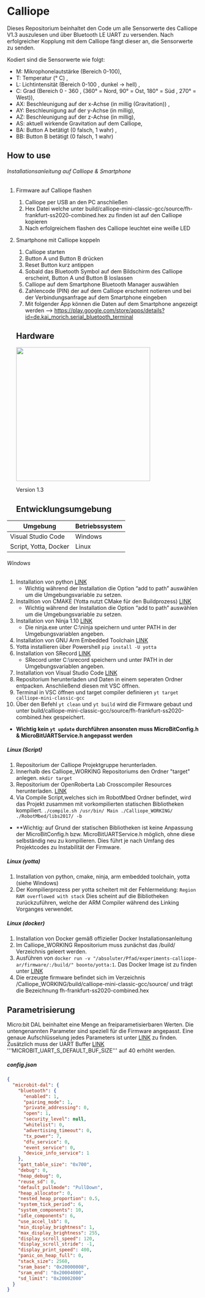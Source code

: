 # Calliope
Dieses Repositorium beinhaltet den Code um alle Sensorwerte des Calliope V1.3 auszulesen und über Bluetooth LE UART zu versenden. 
Nach erfolgreicher Kopplung mit dem Calliope fängt dieser an, die Sensorwerte zu senden.

Kodiert sind die Sensorwerte wie folgt:
* M: Mikrophonelautstärke (Bereich 0-100), 
* T: Temperatur (° C) , 
* L: Lichtintensität (Bereich 0-100 , dunkel -> hell) , 
* C: Grad (Bereich 0 - 360 , (360° = Nord, 90° = Ost, 180° = Süd , 270° = West)), 
* AX: Beschleunigung auf der x-Achse (in millig (Gravitation)) , 
* AY: Beschleunigung auf der y-Achse (in millig), 
* AZ: Beschleunigung auf der z-Achse (in millig), 
* AS: aktuell wirkende Gravitation auf dem Calliope, 
* BA: Button A betätigt (0 falsch, 1 wahr) , 
* BB: Button B betätigt (0 falsch, 1 wahr)

## How to use

###### Installationsanleitung auf Calliope & Smartphone
1. Firmware auf Calliope flashen
   1. Calliope per USB an den PC anschließen
   1. Hex Datei welche unter build/calliope-mini-classic-gcc/source/fh-frankfurt-ss2020-combined.hex zu finden ist auf den Calliope kopieren
   1. Nach erfolgreichem flashen des Calliope leuchtet eine weiße LED
1. Smartphone mit Calliope koppeln
   1. Calliope starten
   1. Button A und Button B drücken
   1. Reset Button kurz antippen
   1. Sobald das Bluetooth Symbol auf dem Bildschirm des Calliope erscheint, Button A und Button B loslassen
   1. Calliope auf dem Smartphone Bluetooth Manager auswählen
   1. Zahlencode (PIN) der auf dem Calliope erscheint notieren und bei der Verbindungsanfrage auf dem Smartphone eingeben
   1. Mit folgender App können die Daten auf dem Smartphone angezeigt werden --> https://play.google.com/store/apps/details?id=de.kai_morich.serial_bluetooth_terminal
   
   
   ## Hardware
   
   <img src="https://github.com/calliope-mini/calliope-demo/blob/master/calliope-mini-v1.0.png" width="350"/>
   
   Version 1.3
 
   
   ## Entwicklungsumgebung
   
| Umgebung | Betriebssystem |
| ------------- |-------------|
| Visual Studio Code | Windows |
| Script, Yotta, Docker  | Linux |
   
###### Windows
1. Installation von python [LINK](https://www.python.org/downloads/)
      * Wichtig während der Installation die Option “add to path” auswählen um die Umgebungsvariable zu setzen.
1. Installtion von CMAKE (Yotta nutzt CMake für den Buildprozess) [LINK](http://www.cmake.org/download/)
      * Wichtig während der Installation die Option “add to path” auswählen um die Umgebungsvariable zu setzen.
1. Installation von Ninja 1.10 [LINK](https://github.com/ninja-build/ninja/releases/download/v1.10.0/ninja-win.zip)
      * Die ninja.exe unter C:\ninja speichern und unter PATH in der Umgebungsvariablen angeben.
1. Installation von GNU Arm Embedded Toolchain [LINK](https://developer.arm.com/-/media/Files/downloads/gnu-rm/9-2020q2/gcc-arm-none-eabi-9-2020-q2-update-win32.exe?revision=50c95fb2-67ca-4df7-929b-55396266b4a1&la=en&hash=DE1CD6E7A15046FD1ADAF828EA4FA82228E682E2)
1. Yotta installieren über Powershell `pip install -U yotta`
1. Installation von SRecord [LINK](http://srecord.sourceforge.net/)
      * SRecord unter C:\srecord speichern und unter PATH in der Umgebungsvariablen angeben. 
1. Installation von Visual Studio Code [LINK](https://code.visualstudio.com/)
1. Repositorium herunterladen und Daten in einem seperaten Ordner entpacken. Anschließend diesen mit VSC öffnen.
1. Terminal in VSC öffnen und target compiler definieren `yt target calliope-mini-classic-gcc`
1. Über den Befehl `yt clean` und `yt build` wird die Firmware gebaut und unter build/calliope-mini-classic-gcc/source/fh-frankfurt-ss2020-combined.hex gespeichert.
* **Wichtig kein `yt update` durchführen ansonsten muss MicroBitConfig.h & MicroBitUARTService.h angepasst werden**


##### Linux (Script)

1. Repositorium der Calliope Projektgruppe herunterladen.
1. Innerhalb des Calliope_WORKING Repositoriums den Ordner "target" anlegen. `mkdir target`
1. Repositorium der OpenRoberta Lab Crosscompiler Resources herunterladen. [LINK](https://github.com/OpenRoberta/ora-cc-rsc)
1. Via Compile Script,welches sich im RobotMbed Ordner befindet, wird das Projekt zusammen mit vorkompilierten statischen Bibliotheken kompiliert.
`./compile.sh /usr/bin/ Main ./Calliope_WORKING/ ./RobotMbed/libs2017/ -b`
* **Wichtig: auf Grund der statischen Bibliotheken ist keine Anpassung der MicroBitConfig.h bzw. MicroBitUARTService.h möglich, ohne diese selbständig neu zu kompilieren. Dies führt je nach Umfang des Projektcodes zu Instabilität der Firmware.
   
##### Linux (yotta)

1. Installation von python, cmake, ninja, arm embedded toolchain, yotta (siehe Windows)
1. Der Kompilierprozess per yotta scheitert mit der Fehlermeldung: `Region RAM overflowed with stack`
   Dies scheint auf die Bibliotheken zurückzuführen, welche der ARM Compiler während des Linking Vorganges verwendet.

##### Linux (docker)
1. Installation von Docker gemäß offizieller Docker Installationsanleitung
1. Im Calliope_WORKING Repositorium muss zunächst das /build/ Verzeichnis geleert werden.
1. Ausführen von `docker run -v "/absoluter/Pfad/experiments-calliope-ar/firmware/:/build/" boonto/yotta:1`. 
   Das Docker Image ist zu finden unter [LINK](https://hub.docker.com/r/boonto/yotta/) 
1. Die erzeugte firmware befindet sich im Verzeichnis /Calliope_WORKING/build/calliope-mini-classic-gcc/source/ und trägt die Bezeichnung fh-frankfurt-ss2020-combined.hex
 
 ## Parametrisierung
 Micro:bit DAL beinhaltet eine Menge an freiparametisierbaren Werten. Die untengenannten Parameter sind speziell für die Firmware angepasst. Eine genaue Aufschlüsselung jedes Parameters ist unter [LINK](https://lancaster-university.github.io/microbit-docs/advanced/#compile-time-options-with-microbitconfigh) zu finden. Zusätzlich muss der UART Buffer [LINK](https://github.com/NWittich/Calliope_WORKING/blob/master/yotta_modules/microbit-dal/inc/bluetooth/MicroBitUARTService.h) '''MICROBIT_UART_S_DEFAULT_BUF_SIZE''' auf 40 erhöht werden.
 ##### config.json
```json 
{
  "microbit-dal": {
    "bluetooth": {
      "enabled": 1,
      "pairing_mode": 1,
      "private_addressing": 0,
      "open": 1,
      "security_level": null,
      "whitelist": 0,
      "advertising_timeout": 0,
      "tx_power": 7,
      "dfu_service": 0,
      "event_service": 0,
      "device_info_service": 1
    },
    "gatt_table_size": "0x700",
    "debug": 0,
    "heap_debug": 0,
    "reuse_sd": 0,
    "default_pullmode": "PullDown",
    "heap_allocator": 0,
    "nested_heap_proportion": 0.5,
    "system_tick_period": 6,
    "system_components": 10,
    "idle_components": 6,
    "use_accel_lsb": 0,
    "min_display_brightness": 1,
    "max_display_brightness": 255,
    "display_scroll_speed": 120,
    "display_scroll_stride": -1,
    "display_print_speed": 400,
    "panic_on_heap_full": 0,
    "stack_size": 2560,
    "sram_base": "0x20000008",
    "sram_end": "0x20004000",
    "sd_limit": "0x20002000"
  }
}
```
